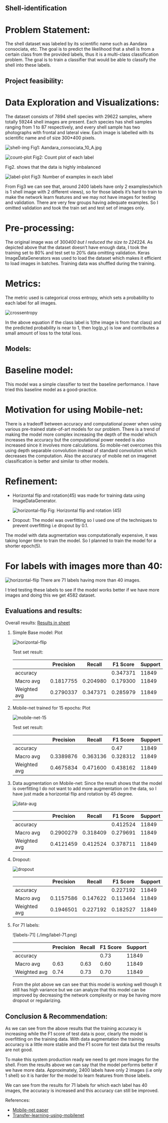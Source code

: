 ## Shell-identification

# Problem Statement:

The shell dataset was labeled by its scientific name such as Aandara consociata, etc.
The goal is to predict the likelihood that a shell is from a certain class from the provided labels, thus it is a multi-class classification problem.
The goal is to train a classifier that would be able to classify the shell into these labels.

## Project feasibility:
# Data Exploration and Visualizations:
The dataset consists of 7894 shell species with 29622 samples, where totally 59244 shell images are present.
Each species has shell samples ranging from 1 to 87 respectively, and every shell sample has two photographs with frontal and lateral view.
Each image is labelled with its scientific name and of size 300*400 pixels.

![shell-img](./img/shell.png)
Fig1: Aandara_consociata_10_A.jpg

![count-plot](./img/count-plot.png)
Fig2: Count plot of each label

Fig2. shows that the data is highly imbalanced

![label-plot](./img/label-plot.png)
Fig3: Number of examples in each label

From Fig3 we can see that, around 2400 labels have only 2 examples(which is 1
shell image with 2 different views), so for those labels it’s hard to train to make the
network learn features and we may not have images for testing and validation. There
are very few groups having adequate examples.
So I omitted validation and took the train set and test set of images only.

# Pre-processing:
The original image was of 300*400 but I reduced the size to 224*224. As depicted above that
the dataset doesn’t have enough data, I took the training set to 80% and test set to 20% data
omitting validation.
Keras ImageDataGenerators was used to load the dataset which makes it efficient to load
images in batches. Training data was shuffled during the training.

# Metrics:
The metric used is categorical cross entropy, which sets a probability to each label for all
images.

![crossentropy](./img/cross-entropy.png)

In the above equation if the class label is 1(the image is from that class) and the predicted probability is near to 1, then log(p_y) is low and contributes a small amount of loss to the total loss.

## Models:
# Baseline model:
This model was a simple classifier to test the baseline performance. I have tried this baseline model as a good-practice.

# Motivation for using Mobile-net:
There is a tradeoff between accuracy and computational power when using various pre-trained state-of-art models for our problem.
There is a trend of making the model more complex increasing the depth of the model which increases the accuracy but the computational power needed is also increased since it involves more calculations. So mobile-net overcomes this using depth separable convolution instead of standard convolution which decreases the computation. Also the accuracy of mobile net on imagenet classification is better and similar to other models.


# Refinement:
- Horizontal flip and rotation(45) was made for training data using ImageDataGenerator.

    ![horizontal-flip](./img/horizontal-flip.png)
    Fig: Horizontal flip and rotation (45)

- Dropout:
    The model was overfitting so I used one of the techniques to prevent overfitting i.e dropout by 0.1.

The model with data augmentation was computationally expensive, it was taking
longer time to train the model. So I planned to train the model for a shorter epoch(5).

# For labels with images more than 40:

![horizontal-flip](./img/more.png)
    There are 71 labels having more than 40 images.

I tried testing these labels to see if the model works better if we have more images and doing this we get 4582 dataset.

## Evaluations and results:

Overall results: [Results in sheet][3]

1. Simple Base model:
    Plot 

    ![horizontal-flip](./img/basemodel.png)

    Test set result:

    |  | Precision | Recall | F1 Score | Support |
    |--| --------- | ------ | -------- | ------- |
    |accuracy| | | 0.347371 | 11849 |
    | Macro avg | 0.1817755 | 0.204980 | 0.179300 | 11849 |
    | Weighted avg | 0.2790337 | 0.347371 | 0.285979 | 11849|

2. Mobile-net trained for 15 epochs:
    Plot 
    
    ![mobile-net-15](./img/mobile-net-15.png)

    Test set result:

    |  | Precision | Recall | F1 Score | Support |
    |--| --------- | ------ | -------- | ------- |
    |accuracy| | | 0.47 | 11849 |
    | Macro avg | 0.3389876 | 0.363136 | 0.328312 | 11849 |
    | Weighted avg | 0.4675834 | 0.471600 | 0.438162 | 11849|

3. Data augmentation on Mobile-net:
    Since the result shows that the model is overfitting I do not want to add more augmentation on the data, so I have just made a horizontal flip and rotation by 45 degree.

    ![data-aug](./img/data-aug.png)

    |  | Precision | Recall | F1 Score | Support |
    |--| --------- | ------ | -------- | ------- |
    |accuracy| | | 0.412524 | 11849 |
    | Macro avg | 0.2900279 | 0.318409 | 0.279691 | 11849 |
    | Weighted avg | 0.4121459 | 0.412524 | 0.378711 | 11849|

4. Dropout:

    ![dropout](./img/dropout.png)

    |  | Precision | Recall | F1 Score | Support |
    |--| --------- | ------ | -------- | ------- |
    |accuracy| | | 0.227192 | 11849 |
    | Macro avg | 0.1157586 | 0.147622 | 0.113464 | 11849 |
    | Weighted avg | 0.1946501 | 0.227192 | 0.182527 | 11849|

5. For 71 labels:

    ![labels-71] (./img/label-71.png)

    |  | Precision | Recall | F1 Score | Support |
    |--| --------- | ------ | -------- | ------- |
    |accuracy| | | 0.73 | 11849 |
    | Macro avg | 0.63 | 0.63 | 0.60 | 11849 |
    | Weighted avg | 0.74 | 0.73 | 0.70 | 11849|

    From the plot above we can see that this model is working well though it still has high variance but we can analyze that this model can be improved by decreasing the network complexity or may be having more dropout or regularizing.

## Conclusion & Recommendation:
As we can see from the above results that the training accuracy is increasing while the F1 score of test data is poor, clearly the model is overfitting on the training data. With data augmentation the training accuracy is a little more stable and the F1 score for test data but the results are not good.

To make this system production ready we need to get more images for the shell.
From the results above we can say that the model performs better if we have more data. Approximately, 2400 labels have only 2 images (i.e only 1 shell) so it is harder for the model to learn features from those labels.

We can see from the results for 71 labels for which each label has 40 images, the accuracy is increased and this accuracy can still be improved.

References:
- [Mobile-net paper][1]
- [Transfer-learning-using-mobilenet][2]

[1]: https://arxiv.org/abs/1704.04861
[2]: https://towardsdatascience.com/transfer-learning-using-mobilenet-and-keras-c75daf7ff299
[3]: https://docs.google.com/spreadsheets/d/1GWLSx46TZpQoIF3RDBD__70XqZ4KTFnaZZB0-GDRTIE/edit